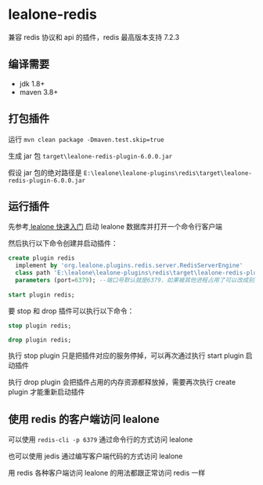 # lealone-redis

兼容 redis 协议和 api 的插件，redis 最高版本支持 7.2.3


## 编译需要

* jdk 1.8+
* maven 3.8+


## 打包插件

运行 `mvn clean package -Dmaven.test.skip=true`

生成 jar 包 `target\lealone-redis-plugin-6.0.0.jar`

假设 jar 包的绝对路径是 `E:\lealone\lealone-plugins\redis\target\lealone-redis-plugin-6.0.0.jar`


## 运行插件

先参考[ lealone 快速入门](https://github.com/lealone/Lealone-Docs/blob/master/应用文档/Lealone数据库快速入门.md) 启动 lealone 数据库并打开一个命令行客户端

然后执行以下命令创建并启动插件：

```sql
create plugin redis
  implement by 'org.lealone.plugins.redis.server.RedisServerEngine' 
  class path 'E:\lealone\lealone-plugins\redis\target\lealone-redis-plugin-6.0.0.jar' --最好使用绝对路径
  parameters (port=6379); --端口号默认就是6379，如果被其他进程占用了可以改成别的
 
start plugin redis;
```

要 stop 和 drop 插件可以执行以下命令：

```sql
stop plugin redis;

drop plugin redis;
```

执行 stop plugin 只是把插件对应的服务停掉，可以再次通过执行 start plugin 启动插件

执行 drop plugin 会把插件占用的内存资源都释放掉，需要再次执行 create plugin 才能重新启动插件


## 使用 redis 的客户端访问 lealone

可以使用 `redis-cli -p 6379` 通过命令行的方式访问 lealone

也可以使用 jedis 通过编写客户端代码的方式访问 lealone

用 redis 各种客户端访问 lealone 的用法都跟正常访问 redis 一样

